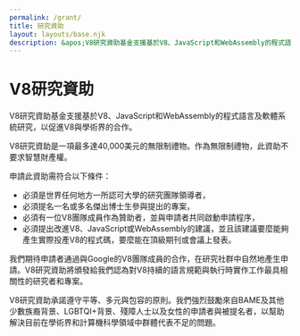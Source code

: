 ```yaml
---
permalink: /grant/
title: 研究資助
layout: layouts/base.njk
description: &apos;V8研究資助基金支援基於V8、JavaScript和WebAssembly的程式語言及軟體系統研究。&apos;
---
```

# V8研究資助

V8研究資助基金支援基於V8、JavaScript和WebAssembly的程式語言及軟體系統研究，以促進V8與學術界的合作。

V8研究資助是一項最多達40,000美元的無限制禮物。作為無限制禮物，此資助不要求智慧財產權。

申請此資助需符合以下條件：

- 必須是世界任何地方一所認可大學的研究團隊領導者，
- 必須提名一名或多名傑出博士生參與提出的專案，
- 必須有一位V8團隊成員作為贊助者，並與申請者共同啟動申請程序，
- 必須提出改進V8、JavaScript或WebAssembly的建議，並且該建議要麼能夠產生實際投產V8的程式碼，要麼能在頂級期刊或會議上發表。

我們期待申請者通過與Google的V8團隊成員的合作，在研究社群中自然地產生申請。V8研究資助將頒發給我們認為對V8持續的語言規範與執行時實作工作最具相關性的研究者和專案。

V8研究資助承諾遵守平等、多元與包容的原則。我們強烈鼓勵來自BAME及其他少數族裔背景、LGBTQI+背景、殘障人士以及女性的申請者與被提名者，以幫助解決目前在學術界和計算機科學領域中群體代表不足的問題。
